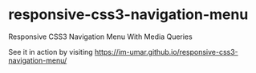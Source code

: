 # responsive-css3-navigation-menu
Responsive CSS3 Navigation Menu With Media Queries

See it in action by visiting https://im-umar.github.io/responsive-css3-navigation-menu/
